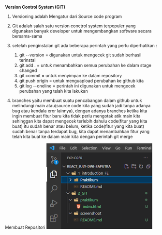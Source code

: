 **Version Control System (GIT)**

1. Versioning adalah Mengatur dari Source code program

2. Git adalah salah satu version conctrol system terpopuler  yang digunakan banyak developer untuk mengembangkan software secara bersama-sama

3. setelah penginstalan git ada beberapa perintah yang perlu diperhatikan :
    1. git --version = digunakan untuk mengecek git sudah berhasil terinstal
    2. git add . = untuk menambahkan semua perubahan ke dalam stage changed
    3. git commit = untuk menyimpan ke dalam repository
    4. git push origin = untuk menguapload perubahan ke github kita 
    5. git log --oneline = perintah ini digunakan untuk mengecek perubahan yang telah kita lakukan

4. branches yaitu membuat suatu pencabangan dalam github untuk melindungi main atau(source code kita yang sudah jadi tanpa adanya bug atau kendala eror lainnya), dengan adanya branches ketika kita ingin membuat fitur baru kita tidak perlu mengotak atik main kita sehinggan kita dapat mengecek terlebih dahulu code(fitur yang kita buat) itu sudah benar atau belum, ketika code(fitur yang kita buat) sudah benar tanpa terdapat bug, kita dapat menambahkan fitur yang telah kita buat ke dalam main kita dengan perintah git merge

Membuat Repositori
![make reporitori](https://github.com/julydsp/React_July-Dwi-Saputra/blob/main/2_GIT/screnshot/membuat%20sub%20folder.png?row=true)
